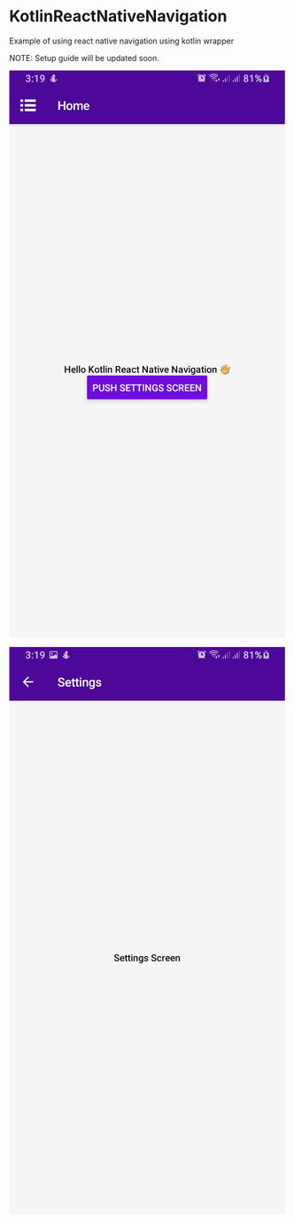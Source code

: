 # KotlinReactNativeNavigation
Example of using react native navigation using kotlin wrapper

NOTE: Setup guide will be updated soon.

![](Screenshot_20201227-031934_KotlinReactNativeNavigation.jpg)

![](Screenshot_20201227-031936_KotlinReactNativeNavigation.jpg)
